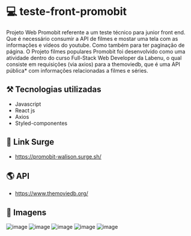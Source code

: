 # 💻 teste-front-promobit

Projeto Web Promobit referente a um teste técnico para junior front end. Que é necessário consumir a API de filmes e mostar uma tela com as informações e vídeos do youtube. Como também para ter paginação de página.
O Projeto filmes populares Promobit foi desenvolvido como uma atividade dentro do curso Full-Stack Web Developer da Labenu, o qual consiste em requisições (via axios) para a themoviedb, que é uma API pública* com informações relacionadas a filmes e séries.

## ⚒ Tecnologias utilizadas
- Javascript
- React js
- Axios
- Styled-componentes

## 🔗 Link Surge
- https://promobit-walison.surge.sh/

## 🌎 API
- https://www.themoviedb.org/

## 📸 Imagens
![image](https://user-images.githubusercontent.com/104577748/202870318-2e9f7b66-908e-43e1-a8bf-8bea0067c725.png)
![image](https://user-images.githubusercontent.com/104577748/202870334-d29012cb-ed31-4a62-9f92-42cff2219880.png)
![image](https://user-images.githubusercontent.com/104577748/202870351-cf775f72-27e9-437b-ba0d-c78218bd7e01.png)
![image](https://user-images.githubusercontent.com/104577748/202870360-72dfe4e2-19ea-468a-bc73-140dd4d4238b.png)
![image](https://user-images.githubusercontent.com/104577748/202870369-9fdf779c-d091-4ae1-b3b2-9f2473ad4fd4.png)

